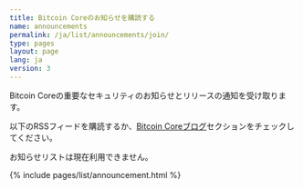 ```yaml
---
title: Bitcoin Coreのお知らせを購読する
name: announcements
permalink: /ja/list/announcements/join/
type: pages
layout: page
lang: ja
version: 3
---
```

Bitcoin Coreの重要なセキュリティのお知らせとリリースの通知を受け取ります。

以下のRSSフィードを購読するか、[Bitcoin Coreブログ][bitcoin core blog]セクションをチェックしてください。

お知らせリストは現在利用できません。

{% include pages/list/announcement.html %}

[bitcoin core blog]: /ja/blog/